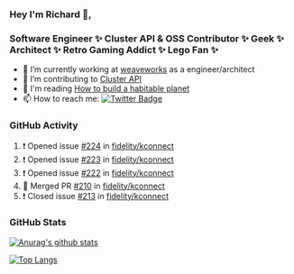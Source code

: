 ### Hey I'm Richard 👋, 

<h3 align="left">Software Engineer ✨ Cluster API & OSS Contributor ✨ Geek ✨ Architect ✨ Retro Gaming Addict ✨ Lego Fan ✨</h3>

- 🔭 I’m currently working at [weaveworks](https://github.com/weaveworks) as a engineer/architect
- 👯 I’m contributing to [Cluster API](https://github.com/kubernetes-sigs/cluster-api-provider-aws/pulls?q=is%3Aissue+is%3Apr+author%3Arichardcase+)
- 💬 I'm reading [How to build a habitable planet](https://www.amazon.co.uk/How-Build-Habitable-Planet-Humankind/dp/0691140065)
- 📫 How to reach me: [![Twitter Badge](https://img.shields.io/badge/-@fruit_case-00acee?style=flat&logo=Twitter&logoColor=white)](https://twitter.com/intent/follow?screen_name=fruit_case "Follow on Twitter")

### GitHub Activity 

<!--START_SECTION:activity-->
1. ❗️ Opened issue [#224](https://github.com/fidelity/kconnect/issues/224) in [fidelity/kconnect](https://github.com/fidelity/kconnect)
2. ❗️ Opened issue [#223](https://github.com/fidelity/kconnect/issues/223) in [fidelity/kconnect](https://github.com/fidelity/kconnect)
3. ❗️ Opened issue [#222](https://github.com/fidelity/kconnect/issues/222) in [fidelity/kconnect](https://github.com/fidelity/kconnect)
4. 🎉 Merged PR [#210](https://github.com/fidelity/kconnect/pull/210) in [fidelity/kconnect](https://github.com/fidelity/kconnect)
5. ❗️ Closed issue [#213](https://github.com/fidelity/kconnect/issues/213) in [fidelity/kconnect](https://github.com/fidelity/kconnect)
<!--END_SECTION:activity-->

### GitHub Stats

[![Anurag's github stats](https://github-readme-stats.vercel.app/api?username=richardcase&count_private=true&show_icons=true)](https://github.com/anuraghazra/github-readme-stats)

[![Top Langs](https://github-readme-stats.vercel.app/api/top-langs/?username=richardcase&hide=html&layout=compact)](https://github.com/anuraghazra/github-readme-stats)
